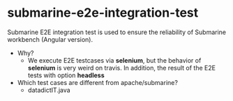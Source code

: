 # submarine-e2e-integration-test
Submarine E2E integration test is used to ensure the reliability of Submarine workbench (Angular version).

*   Why?
    *   We execute E2E testcases via **selenium**, but the behavior of **selenium** is very weird on travis. In addition, the result of the E2E tests with option **headless** 
*   Which test cases are different from apache/submarine?
    *   datadictIT.java
